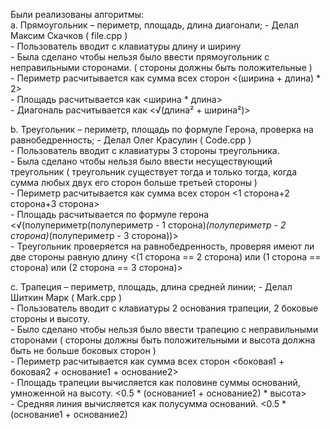 Были реализованы алгоритмы: <br />
  a. Прямоугольник – периметр, площадь, длина диагонали; - Делал Максим Скачков ( file.cpp ) <br />
    - Пользователь вводит с клавиатуры длину и ширину <br />
    - Была сделано чтобы нельзя было ввести прямоугольник с неправильными сторонами. ( стороны должны быть положительные ) <br />
    - Периметр расчитывается как сумма всех сторон <(ширина + длина) * 2> <br />
    - Площадь расчитывается как <ширина * длина> <br /> 
    - Диагональ расчитывается как <√(длина² + ширина²)> <br />

  b. Треугольник – периметр, площадь по формуле Герона, проверка на равнобедренность; - Делал Олег Красулин ( Code.cpp ) <br />
    - Пользователь вводит с клавиатуры 3 стороны треугольника. <br />
    - Была сделано чтобы нельзя было ввести несуществующий треугольник ( треугольник существует тогда и только тогда, когда сумма любых двух его сторон больше третьей стороны ) <br />
    - Периметр расчитывается как сумма всех сторон <1 сторона+2 сторона+3 сторона> <br />
    - Площадь расчитывается по формуле герона <√(полупериметр(полупериметр - 1 сторона)*(полупериметр - 2 сторона)*(полупериметр - 3 сторона))> <br />
    - Треугольник проверяется на равнобедренность, проверяя имеют ли две стороны равную длину <(1 сторона == 2 сторона) или (1 сторона == сторона) или (2 сторона == 3 сторона)> <br />

  c. Трапеция – периметр, площадь, длина средней линии; - Делал Шиткин Марк ( Mark.cpp )  <br />
    - Пользователь вводит с клавиатуры 2 основания трапеции, 2 боковые стороны и высоту. <br />
    - Было сделано чтобы нельзя было ввести трапецию с неправильными сторонами ( стороны должны быть положительными и высота должна быть не больше боковых сторон )  <br />
    - Периметр расчитывается как сумма всех сторон <боковая1 + боковая2 + основание1 + основание2> <br />
    - Площадь трапеции вычисляется как половине суммы оснований, умноженной на высоту. <0.5 * (основание1 + основание2) * высота> <br />
    - Средняя линия вычисляется как полусумма оснований. <0.5 * (основание1 + основание2) <br />
